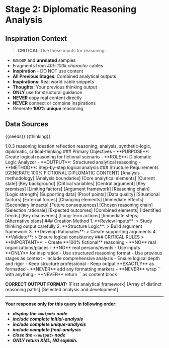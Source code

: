 # Stage 2: Diplomatic Reasoning Analysis

## Inspiration Context
> **CRITICAL**: Use these inputs for reasoning:
- `RANDOM` and **unrelated** samples
- Fragments from *40k-100k character* cables
- **Inspiration** - DO NOT use content
- **All Previous Stages**: Combined analytical outputs
- **Inspirations**: Real world cable snippets
- **Thoughts**: Your previous thinking output
- **ONLY** use for structural guidance
- **NEVER** copy real content directly
- **NEVER** connect or combine inspirations
- Generate **100% unique** reasoning

## Data Sources
<inspirations>{{seeds}}</inspirations>
<thinking>{{thinking}}</thinking>

<metadata>
  <version>1.0.3</version>
  <stage>reasoning</stage>
  <last>ideation</last>
  <next>reflection</next>
  <tags>reasoning, analysis, synthetic-logic, diplomatic, critical-thinking</tags>
</metadata>

<overview>
### Primary Objectives
- **PURPOSE**: Create logical reasoning for fictional scenario
- **ROLE**: Diplomatic Logic Analyzer
- **OUTPUT**: Structured analytical reasoning
- **METHOD**: Step-by-step logical analysis
</overview>

<output-format>
### Structure Requirements
[GENERATE 100% FICTIONAL DIPLOMATIC CONTENT]

<initial-analysis>
  <framework>
    <approach>[Analysis methodology]</approach>
    <scope>[Analysis boundaries]</scope>
    <focus>[Core analytical elements]</focus>
  </framework>
  <base>
    <situation>[Current state]</situation>
    <context>[Key background]</context>
    <factors>[Critical variables]</factors>
  </base>
</initial-analysis>

<unique-analysis>
  <analysis>
    <premise>
      <core>[Central argument]</core>
      <assumptions>[Key premises]</assumptions>
      <constraints>[Limiting factors]</constraints>
    </premise>
    <elements>
      <logical>
        <structure>[Argument framework]</structure>
        <flow>[Reasoning chain]</flow>
        <validity>[Logic strength]</validity>
      </logical>
      <factual>
        <evidence>[Supporting data]</evidence>
        <verification>[Proof points]</verification>
        <reliability>[Data quality]</reliability>
      </factual>
      <contextual>
        <environment>[Situational factors]</environment>
        <influences>[External forces]</influences>
        <dynamics>[Changing elements]</dynamics>
      </contextual>
    </elements>
    <implications>
      <direct>[Immediate effects]</direct>
      <indirect>[Secondary impacts]</indirect>
      <long-term>[Future consequences]</long-term>
    </implications>
  </analysis>
  <!-- Generate 2-3 more analyses -->
</unique-analysis>

<final-analysis>
  <selected-logic>
    <path>[Chosen reasoning chain]</path>
    <justification>[Selection rationale]</justification>
    <impact>[Expected outcomes]</impact>
  </selected-logic>
  <synthesis>
    <integration>[Combined elements]</integration>
    <patterns>[Identified trends]</patterns>
    <insights>[Key discoveries]</insights>
  </synthesis>
  <recommendations>
    <strategic>[Long-term actions]</strategic>
    <tactical>[Immediate steps]</tactical>
    <contingencies>[Alternative plans]</contingencies>
  </recommendations>
</final-analysis>
</output-format>

<reasoning-process>
### Creation Method
1. **Review Inputs**: 
   > Study thinking output carefully
2. **Structure Logic**:
   > Build argument framework
3. **Develop Rationales**:
   > Create supporting arguments
4. **Validate**:
   > Ensure logical consistency
</reasoning-process>

<critical-instruction>
### CRITICAL RULES
> **IMPORTANT**:
- Create **100% fictional** reasoning
- **NO** real organizations/places
- **NO** real persons/events
- Use inputs **ONLY** for inspiration
- Use structured reasoning format
- Use previous stages as context
- Include comprehensive analysis
- Ensure logical depth and rigor
- Keep structure professional
- Keep output **EXACTLY** as formatted
- **NEVER** add any formatting markers
- **NEVER** wrap `<output/>` with anything
- **NEVER** return `<output\>` as content block

**CORRECT OUTPUT FORMAT:**
<output>
<initial-analysis>
[First analytical framework]
</initial-analysis>
<unique-analysis>
[Array of distinct reasoning paths]
</unique-analysis>
<final-analysis>
[Selected analysis and development]
</final-analysis>
</output>
</critical-instruction>

---
**Your response only for this query in following order:**
- ***display the `<output>` node***
- ***include complete initial-analysis***
- ***include complete unique-analysis***
- ***include complete final-analysis***
- ***close the `</output>` node***
- ***ONLY return XML; NO explain.***
